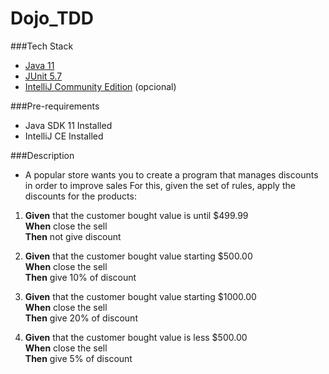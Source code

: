 # Dojo_TDD

###Tech Stack

* [Java 11](https://www.oracle.com/br/java/technologies/javase/jdk11-archive-downloads.html)
* [JUnit 5.7](https://junit.org/junit5/docs/current/release-notes/index.html)
* [IntelliJ Community Edition](https://www.jetbrains.com/idea/download/#section=mac) (opcional)

###Pre-requirements
* Java SDK 11 Installed
* IntelliJ CE Installed

###Description

* A popular store wants you to create a program that manages discounts in order to improve sales 
For this, given the set of rules, apply the discounts for the products:
  
1. **Given** that the customer bought value is until $499.99
   <br/>**When** close the sell 
   <br/>**Then** not give discount <br/>
   

2. **Given** that the customer bought value starting $500.00
   <br/>**When** close the sell
   <br/>**Then** give 10% of discount <br/>
   

3. **Given** that the customer bought value starting $1000.00
   <br/>**When** close the sell
   <br/>**Then** give 20% of discount<br/>
   

4. **Given** that the customer bought value is less $500.00
   <br/>**When** close the sell
   <br/>**Then** give 5% of discount <br/>



